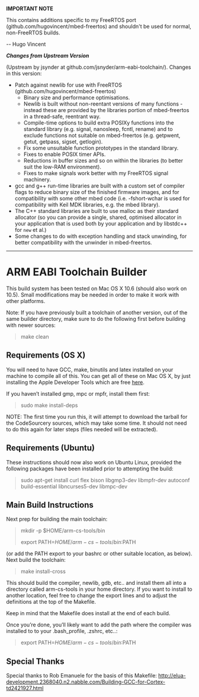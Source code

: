**IMPORTANT NOTE**

This contains additions specific to my FreeRTOS port (github.com/hugovincent/mbed-freertos)
and shouldn't be used for normal, non-FreeRTOS builds.

-- Hugo Vincent

***Changes from Upstream Version***

(Upstream by jsynder at github.com/jsnyder/arm-eabi-toolchain/). Changes in this version:

* Patch against newlib for use with FreeRTOS (github.com/hugovincent/mbed-freertos)
	* Binary size and performance optimisations.
	* Newlib is built without non-reentant versions of many functions - instead these are provided by the libraries portion of mbed-freertos in a thread-safe, reentrant way.
	* Compile-time options to build extra POSIXy functions into the standard library (e.g. signal, nanosleep, fcntl, rename) and to exclude functions not suitable on mbed-freertos (e.g. getpwent, getut, getpass, sigset, getlogin). 
	* Fix some unsuitable function prototypes in the standard library.
	* Fixes to enable POSIX timer APIs.
	* Reductions in buffer sizes and so on within the libraries (to better suit the low-RAM environment).
	* Fixes to make signals work better with my FreeRTOS signal machinery. 
* gcc and g++ run-time libraries are built with a custom set of compiler flags to reduce binary size of the finished firmware images, and for compatibility with some other mbed code (i.e. -fshort-wchar is used for compatibility with Keil MDK libraries, e.g. the mbed library). 
* The C++ standard libraries are built to use malloc as their standard allocator (so you can provide a single, shared, optimised allocator in your application that is used both by your application and by libstdc++ for `new` et al.)
* Some changes to do with exception handling and stack unwinding, for better compatibility with the unwinder in mbed-freertos.

* * *


ARM EABI Toolchain Builder
==========================

This build system has been tested on Mac OS X 10.6 (should also work on 10.5).
Small modifications may be needed in order to make it work with other
platforms.

Note: If you have previously built a toolchain of another version, out of the same builder directory, make sure to do the following first before building with newer sources:

> make clean


Requirements (OS X)
-------------------

You will need to have GCC, make, binutils and latex installed on your machine
to compile all of this. You can get all of these on Mac OS X, by
just installing the Apple Developer Tools which are free
[here](http://developer.apple.com/Tools/). 

If you haven’t installed gmp, mpc or mpfr, install them first:

> sudo make install-deps

NOTE: The first time you run this, it will attempt to download the tarball for
the CodeSourcery sources, which may take some time. It should not need to do
this again for later steps (files needed will be extracted).


Requirements (Ubuntu)
---------------------

These instructions should now also work on Ubuntu Linux, provided the following packages have been installed prior to attempting the build:

> sudo apt-get install curl flex bison libgmp3-dev libmpfr-dev autoconf build-essential libncurses5-dev libmpc-dev


Main Build Instructions
-----------------------

Next prep for building the main toolchain:

> mkdir -p $HOME/arm-cs-tools/bin
>
> export PATH=$HOME/arm-cs-tools/bin:$PATH

(or add the PATH export to your bashrc or other suitable location, as below).
Next build the toolchain:

> make install-cross

This should build the compiler, newlib, gdb, etc.. and install them all into a
directory called arm-cs-tools in your home directory. If you want to install
to another location, feel free to change the export lines and to adjust the
definitions at the top of the Makefile.

Keep in mind that the Makefile does install at the end of each build.

Once you’re done, you’ll likely want to add the path where the compiler was
installed to to your .bash_profile, .zshrc, etc..:

> export PATH=$HOME/arm-cs-tools/bin:$PATH

Special Thanks
--------------

Special thanks to Rob Emanuele for the basis of this Makefile:
http://elua-development.2368040.n2.nabble.com/Building-GCC-for-Cortex-td2421927.html
